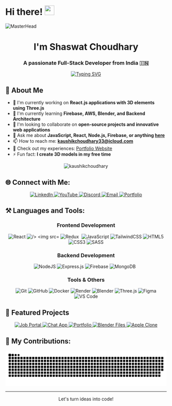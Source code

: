 # Hi there! <img src="https://raw.githubusercontent.com/MartinHeinz/MartinHeinz/master/wave.gif" width="30px" height="30px">

![MasterHead](https://user-images.githubusercontent.com/74038190/241765440-80728820-e06b-4f96-9c9e-9df46f0cc0a5.gif)

<h1 align="center">I'm Shaswat Choudhary</h1>
<h3 align="center">A passionate Full-Stack Developer from India 🇮🇳</h3>
<p align="center">
  <a href="https://git.io/typing-svg"><img src="https://readme-typing-svg.demolab.com?font=Fira+Code&pause=1000&color=F7F7F7&center=true&vCenter=true&width=435&lines=Full-Stack+Developer;React+Enthusiast;3D+Design+Explorer;Open+Source+Contributor" alt="Typing SVG" /></a>
</p>

## 💫 About Me

- 🔭 I'm currently working on **React.js applications with 3D elements using Three.js**
- 🌱 I'm currently learning **Firebase, AWS, Blender, and Backend Architecture**
- 👯 I'm looking to collaborate on **open-source projects and innovative web applications**
- 💬 Ask me about **JavaScript, React, Node.js, Firebase, or anything [here](https://github.com/kaushikchoudhary/kaushikchoudhary/issues)**
- 📫 How to reach me: **kaushikchoudhary33@icloud.com**
- 📄 Check out my experiences: [Portfolio Website](https://your-portfolio-link.com)
- ⚡ Fun fact: **I create 3D models in my free time**

<div align="center">
  <img src="https://komarev.com/ghpvc/?username=kaushikchoudhary&label=Profile%20views&color=0e75b6&style=flat" alt="kaushikchoudhary" />
</div>

## 🌐 Connect with Me:

<p align="center">
  <a href="https://linkedin.com/in/kaushikchoudhary" target="_blank">
    <img src="https://img.shields.io/badge/LinkedIn-0077B5?style=for-the-badge&logo=linkedin&logoColor=white" alt="LinkedIn"/>
  </a>
  <a href="https://youtube.com/c/kaushikchoudhary" target="_blank">
    <img src="https://img.shields.io/badge/YouTube-FF0000?style=for-the-badge&logo=youtube&logoColor=white" alt="YouTube"/>
  </a>
  <a href="https://discord.gg/kaushikchoudhary" target="_blank">
    <img src="https://img.shields.io/badge/Discord-5865F2?style=for-the-badge&logo=discord&logoColor=white" alt="Discord"/>
  </a>
  <a href="mailto:kaushikchoudhary33@icloud.com" target="_blank">
    <img src="https://img.shields.io/badge/Email-D14836?style=for-the-badge&logo=gmail&logoColor=white" alt="Email"/>
  </a>
  <a href="https://your-portfolio-link.com" target="_blank">
    <img src="https://img.shields.io/badge/Portfolio-4285F4?style=for-the-badge&logo=google-chrome&logoColor=white" alt="Portfolio"/>
  </a>
</p>

## ⚒️ Languages and Tools:

<div align="center">
  
  ### Frontend Development
  <p align="center">
    <img src="https://img.shields.io/badge/react-%2320232a.svg?style=for-the-badge&logo=react&logoColor=%2361DAFB" alt="React" />
    <img src="https://img.shields.io/badge/React_Native-%2320232a.svg?style=for-the-badge&logo=react&logoColor=%2361DAFB" alt=" />
    <img src="https://img.shields.io/badge/Next-black?style=for-the-badge&logo=next.js&logoColor=white" alt="Next JS" />
    <img src="https://img.shields.io/badge/redux-%23593d88.svg?style=for-the-badge&logo=redux&logoColor=white" alt="Redux" />
    <img src="https://img.shields.io/badge/typescript-%23007ACC.svg?style=for-the-badge&logo=typescript&logoColor=white" alt="" />
    <img src="https://img.shields.io/badge/javascript-%23323330.svg?style=for-the-badge&logo=javascript&logoColor=%23F7DF1E" alt="JavaScript" />
    <img src="https://img.shields.io/badge/tailwindcss-%2338B2AC.svg?style=for-the-badge&logo=tailwind-css&logoColor=white" alt="TailwindCSS" />
    <img src="https://img.shields.io/badge/html5-%23E34F26.svg?style=for-the-badge&logo=html5&logoColor=white" alt="HTML5" />
    <img src="https://img.shields.io/badge/css3-%231572B6.svg?style=for-the-badge&logo=css3&logoColor=white" alt="CSS3" />
    <img src="https://img.shields.io/badge/SASS-hotpink.svg?style=for-the-badge&logo=SASS&logoColor=white" alt="SASS" />
  </p>
  
  ### Backend Development
  <p align="center">
    <img src="https://img.shields.io/badge/node.js-6DA55F?style=for-the-badge&logo=node.js&logoColor=white" alt="NodeJS" />
    <img src="https://img.shields.io/badge/express.js-%23404d59.svg?style=for-the-badge&logo=express&logoColor=%2361DAFB" alt="Express.js" />
    <img src="https://img.shields.io/badge/firebase-%23039BE5.svg?style=for-the-badge&logo=firebase" alt="Firebase" />
    <img src="https://img.shields.io/badge/MongoDB-%234ea94b.svg?style=for-the-badge&logo=mongodb&logoColor=white" alt="MongoDB" />
    <img src="https://img.shields.io/badge/postgres-%23316192.svg?style=for-the-badge&logo=postgresql&logoColor=white" alt="" />
    <img src="https://img.shields.io/badge/AWS-%23FF9900.svg?style=for-the-badge&logo=amazon-aws&logoColor=white" alt="" />
  </p>
  
  ### Tools & Others
  <p align="center">
    <img src="https://img.shields.io/badge/git-%23F05033.svg?style=for-the-badge&logo=git&logoColor=white" alt="Git" />
    <img src="https://img.shields.io/badge/github-%23121011.svg?style=for-the-badge&logo=github&logoColor=white" alt="GitHub" />
    <img src="https://img.shields.io/badge/docker-%230db7ed.svg?style=for-the-badge&logo=docker&logoColor=white" alt="Docker" />
    <img src="https://img.shields.io/badge/vercel-%23000000.svg?style=for-the-badge&logo=vercel&logoColor=white" alt="Render" />
    <img src="https://img.shields.io/badge/blender-%23F5792A.svg?style=for-the-badge&logo=blender&logoColor=white" alt="Blender" />
    <img src="https://img.shields.io/badge/threejs-black?style=for-the-badge&logo=three.js&logoColor=white" alt="Three.js" />
    <img src="https://img.shields.io/badge/figma-%23F24E1E.svg?style=for-the-badge&logo=figma&logoColor=white" alt="Figma" />
    <img src="https://img.shields.io/badge/Visual%20Studio%20Code-0078d7.svg?style=for-the-badge&logo=visual-studio-code&logoColor=white" alt="VS Code" />
  </p>
</div>

## 📌 Featured Projects

<div align="center">
  <a href="https://github.com/Shaswatchoudhary/JOB-PORTAL">
    <img src="https://github-readme-stats-git-masterrstaa-rickstaa.vercel.app/api/pin/?username=Shaswatchoudhary&repo=JOB-PORTAL&theme=tokyonight" alt="Job Portal" />
  </a>
  <a href="https://github.com/Shaswatchoudhary/Chat_application">
    <img src="https://github-readme-stats-git-masterrstaa-rickstaa.vercel.app/api/pin/?username=Shaswatchoudhary&repo=Chat_application&theme=tokyonight" alt="Chat App" />
  </a>
  <a href="https://github.com/Shaswatchoudhary/portfolio">
    <img src="https://github-readme-stats-git-masterrstaa-rickstaa.vercel.app/api/pin/?username=Shaswatchoudhary&repo=portfolio&theme=tokyonight" alt="Portfolio" />
  </a>
  <a href="https://github.com/Shaswatchoudhary/MyBlenderfiles">
    <img src="https://github-readme-stats-git-masterrstaa-rickstaa.vercel.app/api/pin/?username=Shaswatchoudhary&repo=MyBlenderfiles&theme=tokyonight" alt="Blender Files" />
  </a>
  <a href="https://github.com/Shaswatchoudhary/apple.com">
    <img src="https://github-readme-stats-git-masterrstaa-rickstaa.vercel.app/api/pin/?username=Shaswatchoudhary&repo=apple.com&theme=tokyonight" alt="Apple Clone" />
  </a>
</div>

## 🐍 My Contributions:

<div align="center">
  <img src="https://raw.githubusercontent.com/platane/platane/output/github-contribution-grid-snake-dark.svg" alt="Snake animation" />
</div>

---

<div align="center">

  <p>Let's turn ideas into code!</p>
</div>

